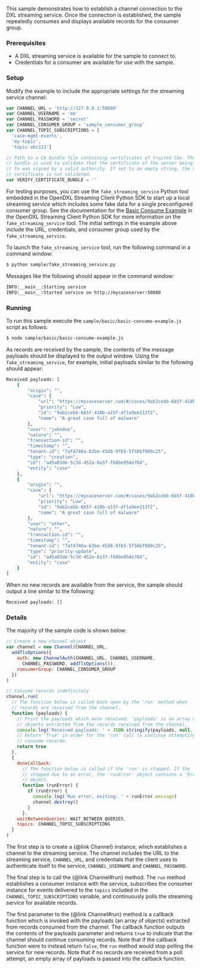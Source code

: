 This sample demonstrates how to establish a channel connection to the DXL
streaming service. Once the connection is established, the sample
repeatedly consumes and displays available records for the consumer group.

### Prerequisites

* A DXL streaming service is available for the sample to connect to.
* Credentials for a consumer are available for use with the sample.

### Setup

Modify the example to include the appropriate settings for the streaming
service channel:

```js
var CHANNEL_URL = 'http://127.0.0.1:50080'
var CHANNEL_USERNAME = 'me'
var CHANNEL_PASSWORD = 'secret'
var CHANNEL_CONSUMER_GROUP = 'sample_consumer_group'
var CHANNEL_TOPIC_SUBSCRIPTIONS = [
  'case-mgmt-events',
  'my-topic',
  'topic-abc123']

// Path to a CA bundle file containing certificates of trusted CAs. The CA
// bundle is used to validate that the certificate of the server being connected
// to was signed by a valid authority. If set to an empty string, the server
// certificate is not validated.
var VERIFY_CERTIFICATE_BUNDLE = ''
```

For testing purposes, you can use the `fake_streaming_service` Python tool
embedded in the OpenDXL Streaming Client Python SDK to start up a local
streaming service which includes some fake data for a single preconfigured
consumer group. See the documentation for the
[Basic Consume Example](https://opendxl.github.io/opendxl-streaming-client-python/pydoc/basicconsumeexample.html#setup)
in the OpenDXL Streaming Client Python SDK for more information on the
`fake_streaming_service` tool. The initial settings in the example above include
the URL, credentials, and consumer group used by the `fake_streaming_service`.

To launch the `fake_streaming_service` tool, run the following command in
a command window:

```sh
$ python sample/fake_streaming_service.py
```

Messages like the following should appear in the command window:

```sh
INFO:__main__:Starting service
INFO:__main__:Started service on http://mycaseserver:50080
```

### Running

To run this sample execute the `sample/basic/basic-consume-example.js` script
as follows:

```sh
$ node sample/basic/basic-consume-example.js
```

As records are received by the sample, the contents of the message payloads
should be displayed to the output window. Using the `fake_streaming_service`,
for example, initial payloads similar to the following should appear:

```sh
Received payloads: [
    {
        "origin": "",
        "case": {
            "url": "https://mycaseserver.com/#/cases/9ab2cebb-6b5f-418b-a15f-df1a9ee213f2",
            "priority": "Low",
            "id": "9ab2cebb-6b5f-418b-a15f-df1a9ee213f2",
            "name": "A great case full of malware"
        },
        "user": "johndoe",
        "nature": "",
        "transaction-id": "",
        "timestamp": "",
        "tenant-id": "7af4746a-63be-45d8-9fb5-5f58bf909c25",
        "type": "creation",
        "id": "a45a03de-5c3d-452a-8a37-f68be954e784",
        "entity": "case"
    },
    {
        "origin": "",
        "case": {
            "url": "https://mycaseserver.com/#/cases/9ab2cebb-6b5f-418b-a15f-df1a9ee213f2",
            "priority": "Low",
            "id": "9ab2cebb-6b5f-418b-a15f-df1a9ee213f2",
            "name": "A great case full of malware"
        },
        "user": "other",
        "nature": "",
        "transaction-id": "",
        "timestamp": "",
        "tenant-id": "7af4746a-63be-45d8-9fb5-5f58bf909c25",
        "type": "priority-update",
        "id": "a45a03de-5c3d-452a-8a37-f68be954e784",
        "entity": "case"
    }
]
```

When no new records are available from the service, the sample should output
a line similar to the following:

```sh
Received payloads: []
```

### Details

The majority of the sample code is shown below:

```js
// Create a new channel object
var channel = new Channel(CHANNEL_URL,
  addTlsOptions({
    auth: new ChannelAuth(CHANNEL_URL, CHANNEL_USERNAME,
      CHANNEL_PASSWORD, addTlsOptions()),
    consumerGroup: CHANNEL_CONSUMER_GROUP
  })
)

// Consume records indefinitely
channel.run(
  // The function below is called back upon by the 'run' method when
  // records are received from the channel.
  function (payloads) {
    // Print the payloads which were received. 'payloads' is an array of
    // objects extracted from the records received from the channel.
    console.log('Received payloads: ' + JSON.stringify(payloads, null, 4))
    // Return 'True' in order for the 'run' call to continue attempting to
    // consume records.
    return true
  },
  {
    doneCallback:
      // The function below is called if the 'run' is stopped. If the 'run' is
      // stopped due to an error, the 'runError' object contains a 'Error' type
      // object.
      function (runError) {
        if (runError) {
          console.log('Run error, exiting: ' + runError.message)
          channel.destroy()
        }
      },
    waitBetweenQueries: WAIT_BETWEEN_QUERIES,
    topics: CHANNEL_TOPIC_SUBSCRIPTIONS
  }
)
```

The first step is to create a {@link Channel}
instance, which establishes a channel to the streaming service. The channel
includes the URL to the streaming service, `CHANNEL_URL`, and credentials
that the client uses to authenticate itself to the service, `CHANNEL_USERNAME`
and `CHANNEL_PASSWORD`.

The final step is to call the {@link Channel#run}
method. The `run` method establishes a consumer instance with the service,
subscribes the consumer instance for events delivered to the `topics`
included in the `CHANNEL_TOPIC_SUBSCRIPTIONS` variable, and continuously
polls the streaming service for available records.

The first parameter to the {@link Channel#run} method is a callback function
which is invoked with the payloads (an array of objects) extracted from records
consumed from the channel. The callback function outputs the contents of the
payloads parameter and returns `true` to indicate that the channel should
continue consuming records. Note that if the callback function were to instead
return `false`, the `run` method would stop polling the service for new records.
Note that if no records are received from a poll attempt, an empty array of
payloads is passed into the callback function.
